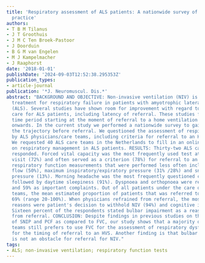 ```yaml
---
title: 'Respiratory assessment of ALS patients: A nationwide survey of current dutch
  practice'
authors:
- T B M Tilanus
- J T Groothuis
- J M C Ten Broek-Pastoor
- J Doorduin
- B G M van Engelen
- M J Kampelmacher
- J Raaphorst
date: '2018-01-01'
publishDate: '2024-09-03T12:52:38.295353Z'
publication_types:
- article-journal
publication: '*J. Neuromuscul. Dis.*'
abstract: "BACKGROUND AND OBJECTIVE: Non-invasive ventilation (NIV) is an established
  treatment for respiratory failure in patients with amyotrophic lateral sclerosis
  (ALS). Several studies have shown room for improvement with regard to respiratory
  care for ALS patients, including latency of referral. These studies focused on the
  time period starting at the moment of referral to a home ventilation service (HVS)
  onwards. In the current study we performed a nationwide survey to gain insight in
  the trajectory before referral. We questioned the assessment of respiratory impairment
  by ALS physicians/care teams, including criteria for referral to an HVS. METHODS:
  We requested 40 ALS care teams in the Netherlands to fill in an online questionnaire
  on respiratory management in ALS patients. RESULTS: Thirty-two ALS care teams (80%)
  responded. Forced vital capacity was the most frequently used test at each outpatient
  visit (72%) and often served as a criterion (78%) for referral to an HVS. Other
  respiratory function measurements that were performed less often included peak cough
  flow (50%), maximum inspiratory/expiratory pressure (31% /28%) and sniff nasal inspiratory
  pressure (13%). Morning headache was the most frequently questioned complaint (94%),
  followed by daytime sleepiness (91%). Dyspnoea and orthopnoea were reported by 38%
  and 59% as important complaints. Out of all patients under the care of the ALS care
  teams, the mean estimated proportion of patients that was referred to an HVS was
  69% (range 20-100%). When physicians refrained from referral, the most often cited
  reasons were patient's decision to withhold NIV (94%) and cognitive impairment (50%).
  Sixteen percent of the respondents stated bulbar impairment as a reason to refrain
  from referral. CONCLUSION: Despite findings in previous studies on the superiority
  of SNIP and PCF as compared to FVC, our study shows that a majority of ALS care
  teams still prefers to use FVC for the assessment of respiratory dysfunction and
  for the timing of referral to an HVS. Another finding is that bulbar impairment
  is not an obstacle for referral for NIV."
tags:
- ALS; non-invasive ventilation; respiratory function tests
---
```

